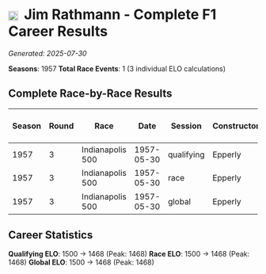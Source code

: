# <img src="https://upload.wikimedia.org/wikipedia/commons/a/a4/Flag_of_the_United_States.svg" alt="United States" width="20" height="auto" style="vertical-align: middle; margin-right: 5px;" onerror="this.outerHTML='🇺🇸'; this.style.marginRight='5px';"/> Jim Rathmann - Complete F1 Career Results

*Generated: 2025-07-30*

**Seasons**: 1957
**Total Race Events**: 1 (3 individual ELO calculations)

## Complete Race-by-Race Results

| Season | Round | Race | Date | Session | Constructor | Position | Starting ELO | ELO Change | Final ELO | Teammate | Teammate Position | Teammate Starting ELO | Teammate ELO Change | Teammate Final ELO |
|--------|-------|------|------|---------|-------------|----------|--------------|------------|-----------|----------|-------------------|----------------------|---------------------|-------------------|
| 1957 | 3 | Indianapolis 500 | 1957-05-30 | qualifying | Epperly | 32 | 1500 | -32 | 1468 | <img src="https://upload.wikimedia.org/wikipedia/commons/a/a4/Flag_of_the_United_States.svg" alt="United States" width="20" height="auto" style="vertical-align: middle; margin-right: 5px;" onerror="this.outerHTML='🇺🇸'; this.style.marginRight='5px';"/> Sam Hanks | 13 | N/A | N/A | N/A |
| 1957 | 3 | Indianapolis 500 | 1957-05-30 | race | Epperly | 2 | 1500 | -32 | 1468 | <img src="https://upload.wikimedia.org/wikipedia/commons/a/a4/Flag_of_the_United_States.svg" alt="United States" width="20" height="auto" style="vertical-align: middle; margin-right: 5px;" onerror="this.outerHTML='🇺🇸'; this.style.marginRight='5px';"/> Sam Hanks | 1 | N/A | N/A | N/A |
| 1957 | 3 | Indianapolis 500 | 1957-05-30 | global | Epperly | Q:32/R:2 | 1500 | -32 | 1468 | <img src="https://upload.wikimedia.org/wikipedia/commons/a/a4/Flag_of_the_United_States.svg" alt="United States" width="20" height="auto" style="vertical-align: middle; margin-right: 5px;" onerror="this.outerHTML='🇺🇸'; this.style.marginRight='5px';"/> Sam Hanks | Q:13/R:1 | N/A | N/A | N/A |

## Career Statistics

**Qualifying ELO**: 1500 → 1468 (Peak: 1468)
**Race ELO**: 1500 → 1468 (Peak: 1468)
**Global ELO**: 1500 → 1468 (Peak: 1468)
